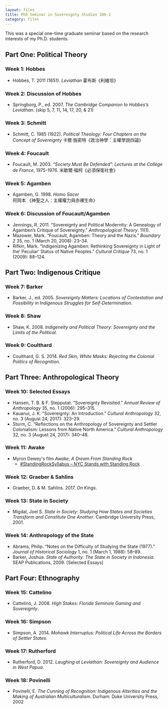 ```yaml
---
layout: files
title: PhD Seminar in Sovereignty Studies 106-2
category: files
---
```


This was a special one-time graduate seminar based on the research interests of my Ph.D. students.

## Part One: Political Theory

### Week 1: Hobbes 
*  Hobbes, T. 2011 (1651). *Leviathan*  霍布斯《利維坦》 

### Week 2: Discussion of Hobbes
*  Springborg, P., ed. 2007. *The Cambridge Companion to Hobbes’s Leviathan*. (skip 5, 7, 11, 14, 17, 20, & 21)

### Week 3: Schmitt
*  Schmitt, C. 1985 (1922). *Political Theology: Four Chapters on the Concept of Sovereignty* 卡爾·施密特《政治神學：主權學說四論》

### Week 4: Foucault  
*  Foucault, M. 2003.  *“Society Must Be Defended”: Lectures at the Collège de France*, 1975-1976. 米歇爾‧福柯《必須保衛社會》    

### Week 5: Agamben
*   Agamben, G. 1998. *Homo Sacer* 阿岡本 《神聖之人：主權權力與赤裸生命》

### Week 6: Discussion of Foucault/Agamben
*  Jennings, R. 2011. “Sovereignty and Political Modernity: A Genealogy of Agamben’s Critique of Sovereignty.” *Anthropological Theory*. 11(1).
*  Mazower, Mark. “Foucault, Agamben: Theory and the Nazis.” *Boundary 2* 35, no. 1 (March 20, 2008): 23–34.
*  Rifkin, Mark. “Indigenizing Agamben: Rethinking Sovereignty in Light of the‘ Peculiar’ Status of Native Peoples.” *Cultural Critique* 73, no. 1 (2009): 88–124.

## Part Two: Indigenous Critique

### Week 7: Barker 
*   Barker, J., ed. 2005. *Sovereignty Matters: Locations of Contestation and Possibility in Indigenous Struggles for Self-Determination*.

### Week 8: Shaw
*  Shaw, K. 2008. *Indigeneity and Political Theory: Sovereignty and the Limits of the Political*. 

### Week 9: Coulthard 
*   Coulthard, G. S. 2014. *Red Skin, White Masks: Rejecting the Colonial Politics of Recognition*.

## Part Three: Anthropological Theory

### Week 10: Selected Essays 
*   Hansen, T. B. & F. Stepputat. “Sovereignty Revisited.” *Annual Review of Anthropology* 35, no. 1 (2006): 295–315. 
*   Kauanui, J. K. “Sovereignty: An Introduction.” *Cultural Anthropology* 32, no. 3 (August 24, 2017): 323–29.
*   Sturm, C. “Reflections on the Anthropology of Sovereignty and Settler Colonialism: Lessons from Native North America.” *Cultural Anthropology* 32, no. 3 (August 24, 2017): 340–48.

### Week 11: Awake
* Myron Dewey's film *Awake, A Dream From Standing Rock*  
  * [#StandingRockSyllabus – NYC Stands with Standing Rock](https://nycstandswithstandingrock.wordpress.com/standingrocksyllabus/)

### Week 12: Graeber & Sahlins 
*  Graeber, D. & M. Sahlins. 2017. *On Kings*. 

### Week 13: State in Society 
*  Migdal, Joel S. *State in Society: Studying How States and Societies Transform and Constitute One Another*. Cambridge University Press, 2001.

### Week 14: Anthropology of the State
*  Abrams, Philip. “Notes on the Difficulty of Studying the State (1977).” *Journal of Historical Sociology* 1, no. 1 (March 1, 1988): 58–89.
*  Barker, Joshua. *State of Authority: The State in Society in Indonesia*. SEAP Publications, 2009. [Selected Essays]

## Part Four: Ethnography

### Week 15: Cattelino
*  Cattelino, J. 2008. *High Stakes: Florida Seminole Gaming and Sovereignty*. 

### Week 16: Simpson
*  Simpson, A. 2014. *Mohawk Interruptus: Political Life Across the Borders of Settler States*. 

### Week 17: Rutherford
*   Rutherford, D. 2012. *Laughing at Leviathan: Sovereignty and Audience in West Papua*. 

### Week 18: Povinelli
*  Povinelli, E. *The Cunning of Recognition: Indigenous Alterities and the Making of Australian Multiculturalism*. Durham: Duke University Press, 2002